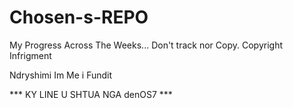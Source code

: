 # Chosen-s-REPO
My Progress Across The Weeks...
Don't track nor Copy.
Copyright Infrigment

Ndryshimi Im
Me i Fundit


*** KY LINE U SHTUA NGA denOS7 ***


